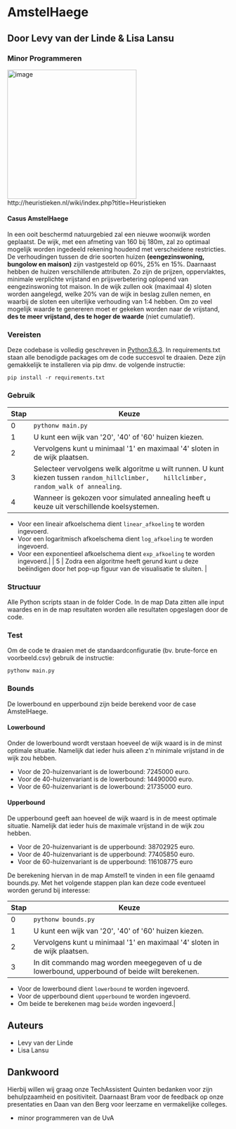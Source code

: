 # AmstelHaege
## Door Levy van der Linde & Lisa Lansu
### Minor Programmeren

<img width="294" alt="image" src="https://user-images.githubusercontent.com/47352487/58120398-75876900-7c05-11e9-8a51-82610d15c29d.png">
http://heuristieken.nl/wiki/index.php?title=Heuristieken

#### Casus AmstelHaege
In een ooit beschermd natuurgebied zal een nieuwe woonwijk worden geplaatst. De wijk, met een afmeting van 160 bij 180m, zal zo optimaal mogelijk worden ingedeeld rekening houdend met verscheidene restricties. De verhoudingen tussen de drie soorten huizen **(eengezinswoning, bungolow en maison)** zijn vastgesteld op 60%, 25% en 15%. Daarnaast hebben de huizen verschillende attributen. Zo zijn de prijzen, oppervlaktes, minimale verplichte vrijstand en prijsverbetering oplopend van eengezinswoning tot maison. In de wijk zullen ook (maximaal 4) sloten worden aangelegd, welke 20% van de wijk in beslag zullen nemen, en waarbij de sloten een uiterlijke verhouding van 1:4 hebben. Om zo veel mogelijk waarde te genereren moet er gekeken worden naar de vrijstand, **des te meer vrijstand, des te hoger de waarde** (niet cumulatief).


### Vereisten

Deze codebase is volledig geschreven in [Python3.6.3](https://www.python.org/downloads/). In requirements.txt staan alle benodigde packages om de code succesvol te draaien. Deze zijn gemakkelijk te installeren via pip dmv. de volgende instructie:

```
pip install -r requirements.txt
```

### Gebruik
| Stap | Keuze|
|--------|------------------------------|
| 0 | `pythonw main.py`
| 1 | U kunt een wijk van '20', '40' of '60' huizen kiezen. |
| 2 | Vervolgens kunt u minimaal '1' en maximaal '4' sloten in de wijk plaatsen.  |
| 3 | Selecteer vervolgens welk algoritme u wilt runnen. U kunt kiezen tussen `random_hillclimber,    hillclimber, random_walk of annealing`. |
| 4 | Wanneer is gekozen voor simulated annealing heeft u keuze uit verschillende koelsystemen.
- Voor een lineair afkoelschema dient `linear_afkoeling` te worden ingevoerd.
- Voor een logaritmisch afkoelschema dient `log_afkoeling` te worden ingevoerd.
- Voor een exponentieel afkoelschema dient `exp_afkoeling` te worden ingevoerd.|
| 5 | Zodra een algoritme heeft gerund kunt u deze beëindigen door het pop-up figuur van de visualisatie te sluiten. |


### Structuur

Alle Python scripts staan in de folder Code. In de map Data zitten alle input waardes en in de map resultaten worden alle resultaten opgeslagen door de code.

### Test 
Om de code te draaien met de standaardconfiguratie (bv. brute-force en voorbeeld.csv) gebruik de instructie:

```
pythonw main.py
```

### Bounds
De lowerbound en upperbound zijn beide berekend voor de case AmstelHaege.

#### Lowerbound
Onder de lowerbound wordt verstaan hoeveel de wijk waard is in de minst optimale situatie. Namelijk dat ieder huis alleen z'n minimale vrijstand in de wijk zou hebben.
     
- Voor de 20-huizenvariant is de lowerbound: 7245000 euro.
- Voor de 40-huizenvariant is de lowerbound: 14490000 euro.
- Voor de 60-huizenvariant is de lowerbound: 21735000 euro.     

#### Upperbound
De upperbound geeft aan hoeveel de wijk waard is in de meest optimale situatie. Namelijk dat ieder huis de maximale vrijstand in de wijk zou hebben.

- Voor de 20-huizenvariant is de upperbound: 38702925 euro.
- Voor de 40-huizenvariant is de upperbound: 77405850 euro.
- Voor de 60-huizenvariant is de upperbound: 116108775 euro


De berekening hiervan in de map Amstel1 te vinden in een file genaamd bounds.py. Met het volgende stappen plan kan deze code eventueel worden gerund bij interesse:

| Stap | Keuze|
|--------|------------------------------|
| 0 | `pythonw bounds.py`
| 1 | U kunt een wijk van '20', '40' of '60' huizen kiezen. |
| 2 | Vervolgens kunt u minimaal '1' en maximaal '4' sloten in de wijk plaatsen.  |
| 3 | In dit commando mag worden meegegeven of u de lowerbound, upperbound of beide wilt berekenen.
- Voor de lowerbound dient `lowerbound` te worden ingevoerd.
- Voor de upperbound dient `upperbound` te worden ingevoerd.
- Om beide te berekenen mag `beide` worden ingevoerd.|

## Auteurs

* Levy van der Linde
* Lisa Lansu

## Dankwoord

Hierbij willen wij graag onze TechAssistent Quinten bedanken voor zijn behulpzaamheid en positiviteit. 
Daarnaast Bram voor de feedback op onze presentaties en Daan van den Berg voor leerzame en vermakelijke colleges. 
* minor programmeren van de UvA

